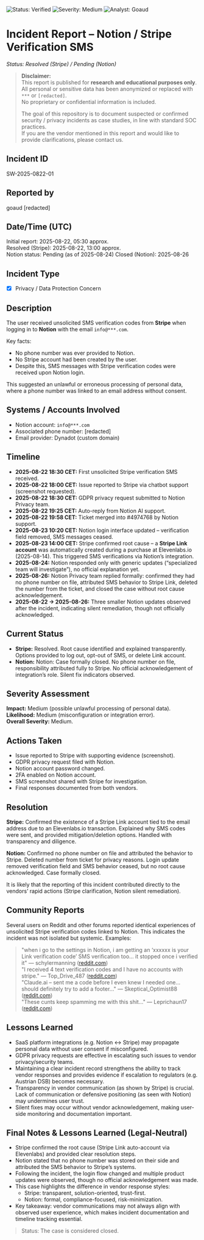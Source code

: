 ![Status: Verified](https://img.shields.io/badge/status-verified-brightgreen)
![Severity: Medium](https://img.shields.io/badge/severity-Medium-yellow)
![Analyst: Goaud](https://img.shields.io/badge/analyst-goaud-black)

# Incident Report – Notion / Stripe Verification SMS

*Status: Resolved (Stripe) / Pending (Notion)*  

> **Disclaimer:**  
> This report is published for **research and educational purposes only**.  
> All personal or sensitive data has been anonymized or replaced with `***` or `[redacted]`.  
> No proprietary or confidential information is included.  
>
> The goal of this repository is to document suspected or confirmed security / privacy incidents as case studies, in line with standard SOC practices.  
> If you are the vendor mentioned in this report and would like to provide clarifications, please contact us.  

## Incident ID

SW-2025-0822-01  

## Reported by

goaud [redacted]  

## Date/Time (UTC)

Initial report: 2025-08-22, 05:30 approx.  
Resolved (Stripe): 2025-08-22, 13:00 approx.  
Notion status: Pending (as of 2025-08-24)
Closed (Notion): 2025-08-26

## Incident Type

- [x] Privacy / Data Protection Concern  

## Description

The user received unsolicited SMS verification codes from **Stripe** when logging in to **Notion** with the email `info@***.com`.  

Key facts:

- No phone number was ever provided to Notion.  
- No Stripe account had been created by the user.  
- Despite this, SMS messages with Stripe verification codes were received upon Notion login.  

This suggested an unlawful or erroneous processing of personal data, where a phone number was linked to an email address without consent.  

## Systems / Accounts Involved

- Notion account: `info@***.com`  
- Associated phone number: [redacted]  
- Email provider: Dynadot (custom domain)  

## Timeline

- **2025-08-22 18:30 CET:** First unsolicited Stripe verification SMS received.  
- **2025-08-22 18:00 CET:** Issue reported to Stripe via chatbot support (screenshot requested).  
- **2025-08-22 18:30 CET:** GDPR privacy request submitted to Notion Privacy team.  
- **2025-08-22 19:25 CET:** Auto-reply from Notion AI support.  
- **2025-08-22 19:58 CET:** Ticket merged into #4974768 by Notion support.  
- **2025-08-23 10:20 CET:** Notion login interface updated – verification field removed, SMS messages ceased.  
- **2025-08-23 14:00 CET:** Stripe confirmed root cause – a **Stripe Link account** was automatically created during a purchase at Elevenlabs.io (2025-08-14). This triggered SMS verifications via Notion’s integration.  
- **2025-08-24:** Notion responded only with generic updates (“specialized team will investigate”), no official explanation yet.
- **2025-08-26:** Notion Privacy team replied formally: confirmed they had no phone number on file, attributed SMS behavior to Stripe Link, deleted the number from the ticket, and closed the case without root cause acknowledgement.
- **2025-08-22 → 2025-08-26:** Three smaller Notion updates observed after the incident, indicating silent remediation, though not officially acknowledged.

## Current Status

- **Stripe:** Resolved. Root cause identified and explained transparently. Options provided to log out, opt-out of SMS, or delete Link account.  
- **Notion:** Notion: Case formally closed. No phone number on file, responsibility attributed fully to Stripe. No official acknowledgement of integration’s role. Silent fix indicators observed.

## Severity Assessment

**Impact:** Medium (possible unlawful processing of personal data).  
**Likelihood:** Medium (misconfiguration or integration error).  
**Overall Severity:** Medium.  

## Actions Taken

- Issue reported to Stripe with supporting evidence (screenshot).  
- GDPR privacy request filed with Notion.  
- Notion account password changed.  
- 2FA enabled on Notion account.  
- SMS screenshot shared with Stripe for investigation.
- Final responses documented from both vendors.

## Resolution

**Stripe:** Confirmed the existence of a Stripe Link account tied to the email address due to an Elevenlabs.io transaction. Explained why SMS codes were sent, and provided mitigation/deletion options. Handled with transparency and diligence.

**Notion:** Confirmed no phone number on file and attributed the behavior to Stripe. Deleted number from ticket for privacy reasons. Login update removed verification field and SMS behavior ceased, but no root cause acknowledged. Case formally closed.

It is likely that the reporting of this incident contributed directly to the vendors’ rapid actions (Stripe clarification, Notion silent remediation).

## Community Reports

Several users on Reddit and other forums reported identical experiences of unsolicited Stripe verification codes linked to Notion. This indicates the incident was not isolated but systemic. Examples:

> "when i go to the settings in Notion, i am getting an ‘xxxxxx is your Link verification code’ SMS verification too… it stopped once i verified it" — schylermanning ([reddit.com](https://www.reddit.com/r/stripe/comments/b0tzot/got_a_random_text_of_a_code_from_stripe/?utm_source=chatgpt.com))  
> "I received 4 text verification codes and I have no accounts with stripe." — Top_Drive_487 ([reddit.com](https://www.reddit.com/r/stripe/comments/b0tzot/got_a_random_text_of_a_code_from_stripe/?utm_source=chatgpt.com))  
> "Claude.ai – sent me a code before I even knew I needed one… should definitely try to add a footer…" — Skeptical_Optimist88 ([reddit.com](https://www.reddit.com/r/stripe/comments/b0tzot/got_a_random_text_of_a_code_from_stripe/?utm_source=chatgpt.com))  
> "These cunts keep spamming me with this shit…" — Leprichaun17 ([reddit.com](https://www.reddit.com/r/stripe/comments/1cx104c/verification_code_texts_to_my_ph_but_i_have_no/?utm_source=chatgpt.com))  

## Lessons Learned

- SaaS platform integrations (e.g. Notion ↔ Stripe) may propagate personal data without user consent if misconfigured.
- GDPR privacy requests are effective in escalating such issues to vendor privacy/security teams.
- Maintaining a clear incident record strengthens the ability to track vendor responses and provides evidence if escalation to regulators (e.g. Austrian DSB) becomes necessary.
- Transparency in vendor communication (as shown by Stripe) is crucial. Lack of communication or defensive positioning (as seen with Notion) may undermines user trust.
- Silent fixes may occur without vendor acknowledgement, making user-side monitoring and documentation important.

## Final Notes & Lessons Learned (Legal-Neutral)

- Stripe confirmed the root cause (Stripe Link auto-account via Elevenlabs) and provided clear resolution steps.
- Notion stated that no phone number was stored on their side and attributed the SMS behavior to Stripe’s systems.
- Following the incident, the login flow changed and multiple product updates were observed, though no official acknowledgement was made.
- This case highlights the difference in vendor response styles:
  - Stripe: transparent, solution-oriented, trust-first.
  - Notion: formal, compliance-focused, risk-minimization.
- Key takeaway: vendor communications may not always align with observed user experience, which makes incident documentation and timeline tracking essential.

> Status: The case is considered closed.
